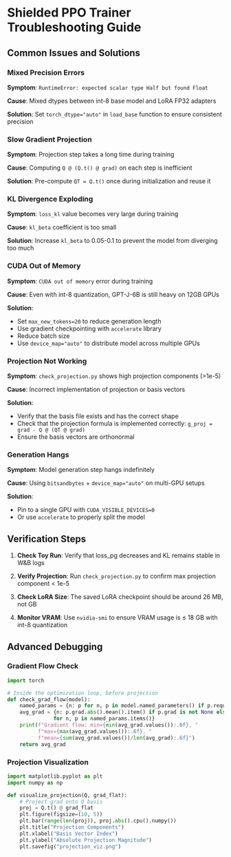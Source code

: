 # Shielded PPO Trainer Troubleshooting Guide

## Common Issues and Solutions

### Mixed Precision Errors

**Symptom**: `RuntimeError: expected scalar type Half but found Float`

**Cause**: Mixed dtypes between int-8 base model and LoRA FP32 adapters

**Solution**: Set `torch_dtype="auto"` in `load_base` function to ensure consistent precision

### Slow Gradient Projection

**Symptom**: Projection step takes a long time during training

**Cause**: Computing `Q @ (Q.t() @ grad)` on each step is inefficient

**Solution**: Pre-compute `QT = Q.t()` once during initialization and reuse it

### KL Divergence Exploding

**Symptom**: `loss_kl` value becomes very large during training

**Cause**: `kl_beta` coefficient is too small

**Solution**: Increase `kl_beta` to 0.05-0.1 to prevent the model from diverging too much

### CUDA Out of Memory

**Symptom**: `CUDA out of memory` error during training

**Cause**: Even with int-8 quantization, GPT-J-6B is still heavy on 12GB GPUs

**Solution**: 
- Set `max_new_tokens=20` to reduce generation length
- Use gradient checkpointing with `accelerate` library
- Reduce batch size
- Use `device_map="auto"` to distribute model across multiple GPUs

### Projection Not Working

**Symptom**: `check_projection.py` shows high projection components (>1e-5)

**Cause**: Incorrect implementation of projection or basis vectors

**Solution**:
- Verify that the basis file exists and has the correct shape
- Check that the projection formula is implemented correctly: `g_proj = grad - Q @ (QT @ grad)`
- Ensure the basis vectors are orthonormal

### Generation Hangs

**Symptom**: Model generation step hangs indefinitely

**Cause**: Using `bitsandbytes` + `device_map="auto"` on multi-GPU setups

**Solution**:
- Pin to a single GPU with `CUDA_VISIBLE_DEVICES=0`
- Or use `accelerate` to properly split the model

## Verification Steps

1. **Check Toy Run**: Verify that loss_pg decreases and KL remains stable in W&B logs

2. **Verify Projection**: Run `check_projection.py` to confirm max projection component < 1e-5

3. **Check LoRA Size**: The saved LoRA checkpoint should be around 26 MB, not GB

4. **Monitor VRAM**: Use `nvidia-smi` to ensure VRAM usage is ≤ 18 GB with int-8 quantization

## Advanced Debugging

### Gradient Flow Check

```python
import torch

# Inside the optimization loop, before projection
def check_grad_flow(model):
    named_params = {n: p for n, p in model.named_parameters() if p.requires_grad}
    avg_grad = {n: p.grad.abs().mean().item() if p.grad is not None else 0 
               for n, p in named_params.items()}
    print(f"Gradient flow: min={min(avg_grad.values()):.6f}, "
          f"max={max(avg_grad.values()):.6f}, "
          f"mean={sum(avg_grad.values())/len(avg_grad):.6f}")
    return avg_grad
```

### Projection Visualization

```python
import matplotlib.pyplot as plt
import numpy as np

def visualize_projection(Q, grad_flat):
    # Project grad onto Q basis
    proj = Q.t() @ grad_flat
    plt.figure(figsize=(10, 5))
    plt.bar(range(len(proj)), proj.abs().cpu().numpy())
    plt.title("Projection Components")
    plt.xlabel("Basis Vector Index")
    plt.ylabel("Absolute Projection Magnitude")
    plt.savefig("projection_viz.png")
```
